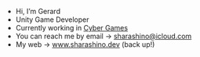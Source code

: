 - Hi, I’m Gerard
- Unity Game Developer
- Currently working in [Cyber Games](https://cgames.pl/)
- You can reach me by email -> sharashino@icloud.com
- My web -> www.sharashino.dev (back up!)
